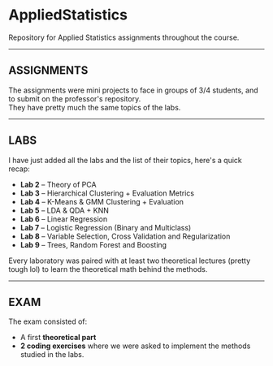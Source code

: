# AppliedStatistics

Repository for Applied Statistics assignments throughout the course.

---

## ASSIGNMENTS
The assignments were mini projects to face in groups of 3/4 students, and to submit on the professor's repository.  
They have pretty much the same topics of the labs.

---

## LABS
I have just added all the labs and the list of their topics, here's a quick recap:

- **Lab 2** – Theory of PCA  
- **Lab 3** – Hierarchical Clustering + Evaluation Metrics  
- **Lab 4** – K-Means & GMM Clustering + Evaluation  
- **Lab 5** – LDA & QDA + KNN  
- **Lab 6** – Linear Regression  
- **Lab 7** – Logistic Regression (Binary and Multiclass)  
- **Lab 8** – Variable Selection, Cross Validation and Regularization  
- **Lab 9** – Trees, Random Forest and Boosting  

Every laboratory was paired with at least two theoretical lectures (pretty tough lol) to learn the theoretical math behind the methods.

---

## EXAM
The exam consisted of:  
- A first **theoretical part**  
- **2 coding exercises** where we were asked to implement the methods studied in the labs.

